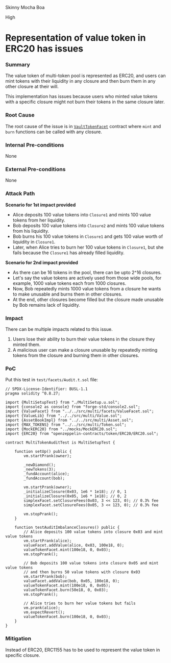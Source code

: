 Skinny Mocha Boa

High

# Representation of value token in ERC20 has issues

### Summary

The value token of multi-token pool is represented as ERC20, and users can mint tokens with their liquidity in any closure and then burn them in any other closure at their will.

This implementation has issues because users who minted value tokens with a specific closure might not burn their tokens in the same closure later.

### Root Cause

The root cause of the issue is in [`VaultTokenFacet`](https://github.com/sherlock-audit/2025-04-burve/blob/main/Burve/src/multi/facets/ValueTokenFacet.sol#L16-L32) contract where `mint` and `burn` functions can be called with any closure.

### Internal Pre-conditions

None

### External Pre-conditions

None

### Attack Path

**Scenario for 1st impact provided**

- Alice deposits 100 value tokens into `Closure1` and mints 100 value tokens from her liquidity.
- Bob deposits 100 value tokens into `Closure2` and mints 100 value tokens from his liquidity.
- Bob burns his 100 value tokens in `Closure1` and gets 100 value worth of liquidity in `Closure1`.
- Later, when Alice tries to burn her 100 value tokens in `Closure1`, but she fails because the `Closure1` has already filled liquidity.

**Scenario for 2nd impact provided**

- As there can be 16 tokens in the pool, there can be upto 2^16 closures.
- Let's say the value tokens are actively used from those wide pools, for example, 1000 value tokens each from 1000 closures.
- Now, Bob repeatedly mints 1000 value tokens from a closure he wants to make unusable and burns them in other closures.
- At the end, other closures become filled but the closure made unusable by Bob remains lack of liquidity.

### Impact

There can be multiple impacts related to this issue.

1. Users lose their ability to burn their value tokens in the closure they minted them.
2. A malicious user can make a closure unusable by repeatedly minting tokens from the closure and burning them in other closures.

### PoC

Put this test in `test/facets/Audit.t.sol` file:

```solidity
// SPDX-License-Identifier: BUSL-1.1
pragma solidity ^0.8.27;

import {MultiSetupTest} from "./MultiSetup.u.sol";
import {console2 as console} from "forge-std/console2.sol";
import {ValueFacet} from "../../src/multi/facets/ValueFacet.sol";
import {ValueLib} from "../../src/multi/Value.sol";
import {AssetBookImpl} from "../../src/multi/Asset.sol";
import {MAX_TOKENS} from "../../src/multi/Token.sol";
import {MockERC20} from "../mocks/MockERC20.sol";
import {ERC20} from "openzeppelin-contracts/token/ERC20/ERC20.sol";

contract MultiTokenAuditTest is MultiSetupTest {

    function setUp() public {
        vm.startPrank(owner);

        _newDiamond();
        _newTokens(3);
        _fundAccount(alice);
        _fundAccount(bob);

        vm.startPrank(owner);
        _initializeClosure(0x03, 1e6 * 1e18); // 0, 1
        _initializeClosure(0x05, 1e6 * 1e18); // 0, 2
        simplexFacet.setClosureFees(0x03, 3 << 123, 0); // 0.3% fee
        simplexFacet.setClosureFees(0x05, 3 << 123, 0); // 0.3% fee

        vm.stopPrank();
    }

    function testAuditImbalanceClosures() public {
        // Alice deposits 100 value tokens into closure 0x03 and mint value tokens
        vm.startPrank(alice);
        valueFacet.addValue(alice, 0x03, 100e18, 0);
        valueTokenFacet.mint(100e18, 0, 0x03);
        vm.stopPrank();

        // Bob deposits 100 value tokens into closure 0x05 and mint value tokens
        // and then burns 50 value tokens with closure 0x03
        vm.startPrank(bob);
        valueFacet.addValue(bob, 0x05, 100e18, 0);
        valueTokenFacet.mint(100e18, 0, 0x05);
        valueTokenFacet.burn(50e18, 0, 0x03);
        vm.stopPrank();

        // Alice tries to burn her value tokens but fails
        vm.prank(alice);
        vm.expectRevert();
        valueTokenFacet.burn(100e18, 0, 0x03);
    }
}
```

### Mitigation

Instead of ERC20, ERC1155 has to be used to represent the value token in specific closure.
